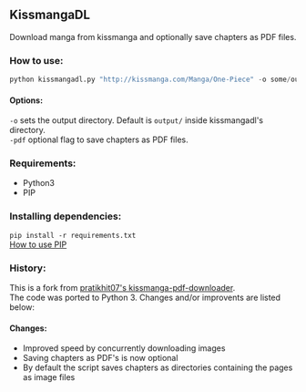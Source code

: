 ## KissmangaDL
Download manga from kissmanga and optionally save chapters as PDF files.

### How to use:
```python
python kissmangadl.py "http://kissmanga.com/Manga/One-Piece" -o some/output/directory -pdf
```

#### Options:

`-o` sets the output directory. Default is `output/` inside kissmangadl's directory. <br>
`-pdf` optional flag to save chapters as PDF files.

### Requirements:
* Python3
* PIP

### Installing dependencies:
`pip install -r requirements.txt` <br>
[How to use PIP](https://www.makeuseof.com/tag/install-pip-for-python/)

### History:

This is a fork from [pratikhit07's kissmanga-pdf-downloader](https://github.com/pratikhit07/kissmanga-pdf-downloader). <br>
The code was ported to Python 3. Changes and/or improvents are listed below:

#### Changes:
* Improved speed by concurrently downloading images
* Saving chapters as PDF's is now optional
* By default the script saves chapters as directories containing the pages as image files
